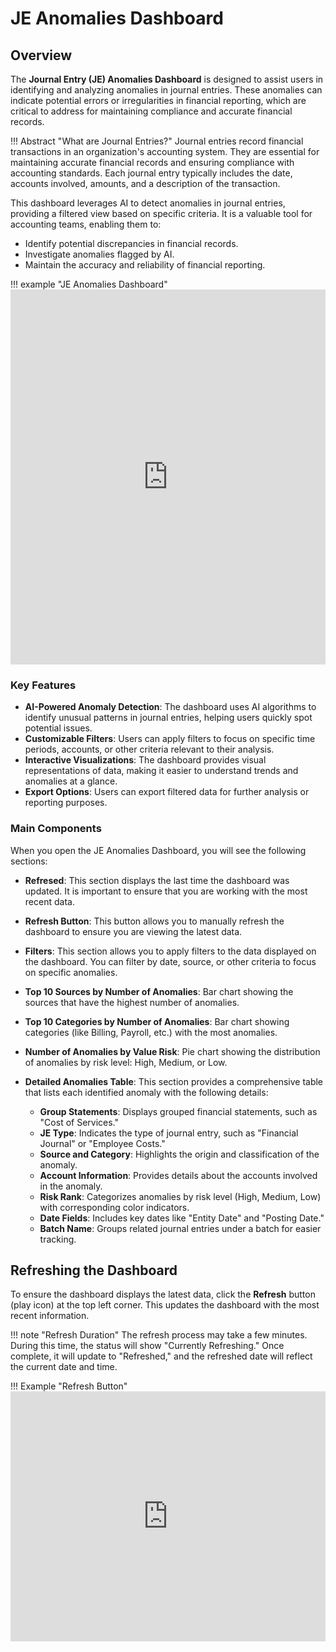 # **JE Anomalies Dashboard**

## **Overview**

The **Journal Entry (JE) Anomalies Dashboard** is designed to assist users in identifying and analyzing anomalies in journal entries. These anomalies can indicate potential errors or irregularities in financial reporting, which are critical to address for maintaining compliance and accurate financial records.

!!! Abstract "What are Journal Entries?"
    Journal entries record financial transactions in an organization's accounting system. They are essential for maintaining accurate financial records and ensuring compliance with accounting standards. Each journal entry typically includes the date, accounts involved, amounts, and a description of the transaction.

This dashboard leverages AI to detect anomalies in journal entries, providing a filtered view based on specific criteria. It is a valuable tool for accounting teams, enabling them to:

- Identify potential discrepancies in financial records.
- Investigate anomalies flagged by AI.
- Maintain the accuracy and reliability of financial reporting.

!!! example "JE Anomalies Dashboard"
    <iframe src="https://viewer.diagrams.net/?tags=%7B%7D&lightbox=1&highlight=0000ff&edit=_blank&layers=1&nav=1&title=Installation%20Guide.drawio&page-id=68-UrXZ6Sx61n0EBf8kO&dark=auto#Uhttps%3A%2F%2Fdrive.google.com%2Fuc%3Fid%3D1LP6U6tDhud-D4lCmfg9O36HgN874N636%26export%3Ddownload" width="100%" height="600" style="border: none;"></iframe>

### **Key Features**

- **AI-Powered Anomaly Detection**: The dashboard uses AI algorithms to identify unusual patterns in journal entries, helping users quickly spot potential issues.
- **Customizable Filters**: Users can apply filters to focus on specific time periods, accounts, or other criteria relevant to their analysis.
- **Interactive Visualizations**: The dashboard provides visual representations of data, making it easier to understand trends and anomalies at a glance.
- **Export Options**: Users can export filtered data for further analysis or reporting purposes.

### **Main Components**

When you open the JE Anomalies Dashboard, you will see the following sections:

- **Refresed**: This section displays the last time the dashboard was updated. It is important to ensure that you are working with the most recent data.
- **Refresh Button**: This button allows you to manually refresh the dashboard to ensure you are viewing the latest data.
- **Filters**: This section allows you to apply filters to the data displayed on the dashboard. You can filter by date, source, or other criteria to focus on specific anomalies.
- **Top 10 Sources by Number of Anomalies**: Bar chart showing the sources that have the highest number of anomalies.
- **Top 10 Categories by Number of Anomalies**: Bar chart showing categories (like Billing, Payroll, etc.) with the most anomalies.
- **Number of Anomalies by Value Risk**: Pie chart showing the distribution of anomalies by risk level: High, Medium, or Low.
- **Detailed Anomalies Table**: This section provides a comprehensive table that lists each identified anomaly with the following details:

    - **Group Statements**: Displays grouped financial statements, such as "Cost of Services."
    - **JE Type**: Indicates the type of journal entry, such as "Financial Journal" or "Employee Costs."
    - **Source and Category**: Highlights the origin and classification of the anomaly.
    - **Account Information**: Provides details about the accounts involved in the anomaly.
    - **Risk Rank**: Categorizes anomalies by risk level (High, Medium, Low) with corresponding color indicators.
    - **Date Fields**: Includes key dates like "Entity Date" and "Posting Date."
    - **Batch Name**: Groups related journal entries under a batch for easier tracking.

## **Refreshing the Dashboard**

To ensure the dashboard displays the latest data, click the **Refresh** button (play icon) at the top left corner. This updates the dashboard with the most recent information.

!!! note "Refresh Duration"
    The refresh process may take a few minutes. During this time, the status will show "Currently Refreshing." Once complete, it will update to "Refreshed," and the refreshed date will reflect the current date and time.

!!! Example "Refresh Button"
    <iframe src="https://viewer.diagrams.net/?tags=%7B%7D&lightbox=1&highlight=0000ff&edit=_blank&layers=1&nav=1&title=Installation%20Guide.drawio&page-id=0pQoxITIbYeexZbCkdSw&dark=auto#Uhttps%3A%2F%2Fdrive.google.com%2Fuc%3Fid%3D1LP6U6tDhud-D4lCmfg9O36HgN874N636%26export%3Ddownload" width="100%" height="400" style="border: none;"></iframe>

